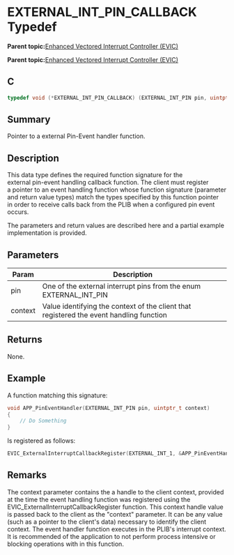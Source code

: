 # EXTERNAL\_INT\_PIN\_CALLBACK Typedef

**Parent topic:**[Enhanced Vectored Interrupt Controller \(EVIC\)](GUID-F600AF2E-CCDD-4C57-B5AC-8D75DD1750C7.md)

**Parent topic:**[Enhanced Vectored Interrupt Controller \(EVIC\)](GUID-F73A6EB5-AB84-4109-9378-DBC108AD5B30.md)

## C

```c
typedef void (*EXTERNAL_INT_PIN_CALLBACK) (EXTERNAL_INT_PIN pin, uintptr_t context);
```

## Summary

Pointer to a external Pin-Event handler function.

## Description

This data type defines the required function signature for the<br />external pin-event handling callback function. The client must register<br />a pointer to an event handling function whose function signature \(parameter<br />and return value types\) match the types specified by this function pointer<br />in order to receive calls back from the PLIB when a configured pin event<br />occurs.

The parameters and return values are described here and a partial example<br />implementation is provided.

## Parameters

|Param|Description|
|-----|-----------|
|pin|One of the external interrupt pins from the enum EXTERNAL\_INT\_PIN|
|context|Value identifying the context of the client that registered the event handling function|

## Returns

None.

## Example

A function matching this signature:

```c
void APP_PinEventHandler(EXTERNAL_INT_PIN pin, uintptr_t context)
{
    // Do Something
}
```

Is registered as follows:

```c
EVIC_ExternalInterruptCallbackRegister(EXTERNAL_INT_1, &APP_PinEventHandler, NULL);
```

## Remarks

The context parameter contains the a handle to the client context, provided at the time the event handling function was registered using the EVIC\_ExternalInterruptCallbackRegister function. This context handle value is passed back to the client as the "context" parameter. It can be any value \(such as a pointer to the client's data\) necessary to identify the client context. The event handler function executes in the PLIB's interrupt context. It is recommended of the application to not perform process intensive or blocking operations with in this function.


